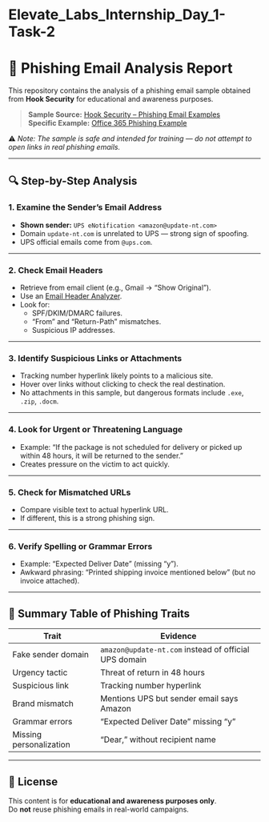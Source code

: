 # Elevate_Labs_Internship_Day_1-Task-2

# 📧 Phishing Email Analysis Report

This repository contains the analysis of a phishing email sample obtained from **Hook Security** for educational and awareness purposes.

> **Sample Source:** [Hook Security – Phishing Email Examples](https://www.hooksecurity.co/phishing-email-examples)  
> **Specific Example:** [Office 365 Phishing Example](https://www.hooksecurity.co/phishing-examples/office-365-phishing-example)  

⚠️ *Note: The sample is safe and intended for training — do not attempt to open links in real phishing emails.*

---

## 🔍 Step-by-Step Analysis

### **1. Examine the Sender’s Email Address**
- **Shown sender:** `UPS eNotification <amazon@update-nt.com>`  
- Domain `update-nt.com` is unrelated to UPS — strong sign of spoofing.  
- UPS official emails come from `@ups.com`.

---

### **2. Check Email Headers**
- Retrieve from email client (e.g., Gmail → “Show Original”).
- Use an [Email Header Analyzer](https://toolbox.googleapps.com/apps/messageheader/).
- Look for:
  - SPF/DKIM/DMARC failures.
  - “From” and “Return-Path” mismatches.
  - Suspicious IP addresses.

---

### **3. Identify Suspicious Links or Attachments**
- Tracking number hyperlink likely points to a malicious site.
- Hover over links without clicking to check the real destination.
- No attachments in this sample, but dangerous formats include `.exe`, `.zip`, `.docm`.

---

### **4. Look for Urgent or Threatening Language**
- Example: “If the package is not scheduled for delivery or picked up within 48 hours, it will be returned to the sender.”
- Creates pressure on the victim to act quickly.

---

### **5. Check for Mismatched URLs**
- Compare visible text to actual hyperlink URL.
- If different, this is a strong phishing sign.

---

### **6. Verify Spelling or Grammar Errors**
- Example: “Expected Deliver Date” (missing “y”).
- Awkward phrasing: “Printed shipping invoice mentioned below” (but no invoice attached).

---

## 📝 Summary Table of Phishing Traits

| Trait                  | Evidence |
|------------------------|----------|
| Fake sender domain     | `amazon@update-nt.com` instead of official UPS domain |
| Urgency tactic         | Threat of return in 48 hours |
| Suspicious link        | Tracking number hyperlink |
| Brand mismatch         | Mentions UPS but sender email says Amazon |
| Grammar errors         | “Expected Deliver Date” missing “y” |
| Missing personalization| “Dear,” without recipient name |

---


## 📜 License
This content is for **educational and awareness purposes only**.  
Do **not** reuse phishing emails in real-world campaigns.

